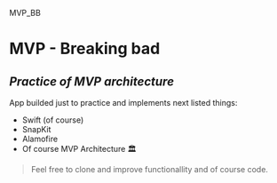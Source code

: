 MVP_BB
# MVP - Breaking bad
## _Practice of MVP architecture_


App builded just to practice and implements next listed things:
- Swift (of course)
- SnapKit
- Alamofire
- Of course MVP Architecture 🏛


> Feel free to clone and improve functionallity and of course code.

